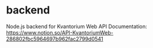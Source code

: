 # backend
Node.js backend for Kvantorium Web
API Documentation: https://www.notion.so/API-KvantoriumWeb-286802fbc5964697b962fac2799d0541
